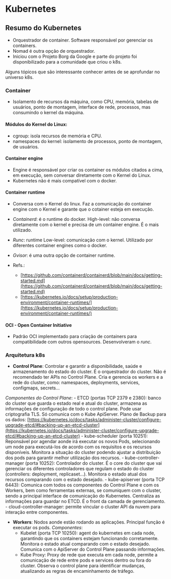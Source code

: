 # Kubernetes

## Resumo do Kubernetes
  - Orquestrador de container. Software responsável por gerenciar os containers.
  - Nomad é outra opção de orquestrador.
  - Iniciou com o Projeto Borg da Google e parte do projeto foi disponibilizado para a comunidade que criou o k8s.
  
Alguns tópicos que são interessante conhecer antes de se aprofundar no universo k8s.

### Container
  - Isolamento de recursos da máquina, como CPU, memória, tabelas de usuários, ponto de montagem, interface de rede, processos, mas consumindo o kernel da máquina.

#### Módulos do Kernel do Linux:
  - cgroup: isola recursos de memória e CPU.
  - namespaces do kernel: isolamento de processos, ponto de montagem, de usuários.

#### Container engine
  - Engine é responsável por criar os container os módulos citados a cima, em execução, sem conversar diretamente com o Kernel do Linux.  
  - Kubernetes não é mais compatível com o docker.

#### Container runtime
  - Conversa com o Kernel do linux. Faz a comunicação do container engine com o Kernel e garante que o cotainer esteja em execução.
  - *Containerd*: é o runtime do docker. High-level: não conversa diretamente com o kernel e precisa de um container engine. É o mais utilizado.
  - *Runc*: runtime Low-level: comunicação com o kernel. Utilizado por diferentes container engines como o docker.
  - *Gvisor*: é uma outra opção de container runtime.

  - Refs.: 
    - [https://github.com/containerd/containerd/blob/main/docs/getting-started.md](https://github.com/containerd/containerd/blob/main/docs/getting-started.md)
    - [https://kubernetes.io/docs/setup/production-environment/container-runtimes/](https://kubernetes.io/docs/setup/production-environment/container-runtimes/)

#### OCI - Open Container Initiative
  - Padrão OCI implementado para criação de containers para compatibilidade com outros opensources. Desenvolveram o *runc*.

### Arquitetura k8s

 - **Control Plane**: Controlar e garantir a disponibilidade, saúde e armazenamento do estado do cluster. É o orquestrador do cluster. Não é recomendado ter APIs no Control Plane. Cria e gerencia os workers e a rede do cluster, como: namespaces, deployments, services, configmaps, secrets...
  
 *Componentes do Control Plane*: 
    - ETCD (portas TCP 2379 e 2380): banco do cluster que guarda o estado real e atual do cluster, armazena as informações de configuração de todo o control plane. Pode usar criptografia TLS. Só comunica com o Kube ApiServer. Plano de Backup para os dados: [https://kubernetes.io/docs/tasks/administer-cluster/configure-upgrade-etcd/#backing-up-an-etcd-cluster](https://kubernetes.io/docs/tasks/administer-cluster/configure-upgrade-etcd/#backing-up-an-etcd-cluster)
    - kube-scheduler (porta 10251): Reponsável por agendar aonde irá executar os novos Pods, selecionando um node para executá-los de acordo com os requisitos e os recursos disponíveis. Monitora a situação do cluster podendo ajustar a distribuição dos pods para garantir melhor utilização dos recursos.
    - kube-controller-manager (porta 10252): Controlador do cluster. É o core do cluster que vai gerenciar os diferentes controladores que regulam o estado do cluster (controllers: deployment, replicaset...). Monitora o estado atual dos recursos comparando com o estado desejado. 
    -  kube-apiserver (porta TCP 6443): Comunica com todos os componentes do Control Plane e com os Workers, bem como ferramentas externas, se comuniquem com o cluster, sendo a principal interface de comunicação do Kubernetes. Centraliza as informações para guardar no ETCD. É o front da camada de gerenciamento.
    - cloud-controller-manager: permite vincular o cluster API da nuvem para interação entre componentes.
   
 - **Workers**: Nodos aonde estão rodando as aplicações. Principal função é executar os pods.
 *Componentes*:
    - Kubelet (porta TCP 10250): agent do kubernetes em cada node, garantindo que os containers estejam funcionando corretamente. Monitora o estado atual comparando com o estado desejado. Comunica com o ApiServer do Control Plane passando informações.
    - Kube Proxy: Proxy de rede que executa em cada node, permite a comunicação de rede entre pods e services dentro ou fora do cluster. Observa o control plane para identificar mudanças, atualizando as regras de encaminhamento de tráfego.